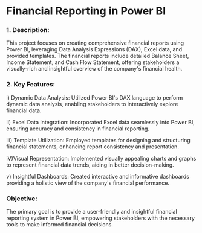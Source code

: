# Financial Reporting in Power BI

### 1. Description:
This project focuses on creating comprehensive financial reports using Power BI, leveraging Data Analysis Expressions (DAX), Excel data, and provided templates. The financial reports include detailed Balance Sheet, Income Statement, and Cash Flow Statement, offering stakeholders a visually-rich and insightful overview of the company's financial health.

### 2. Key Features:

i) Dynamic Data Analysis: Utilized Power BI's DAX language to perform dynamic data analysis, enabling stakeholders to interactively explore financial data.

ii) Excel Data Integration: Incorporated Excel data seamlessly into Power BI, ensuring accuracy and consistency in financial reporting.

iii) Template Utilization: Employed templates for designing and structuring financial statements, enhancing report consistency and presentation.

iV)Visual Representation: Implemented visually appealing charts and graphs to represent financial data trends, aiding in better decision-making.

v) Insightful Dashboards: Created interactive and informative dashboards providing a holistic view of the company's financial performance.

### Objective:
The primary goal is to provide a user-friendly and insightful financial reporting system in Power BI, empowering stakeholders with the necessary tools to make informed financial decisions.
